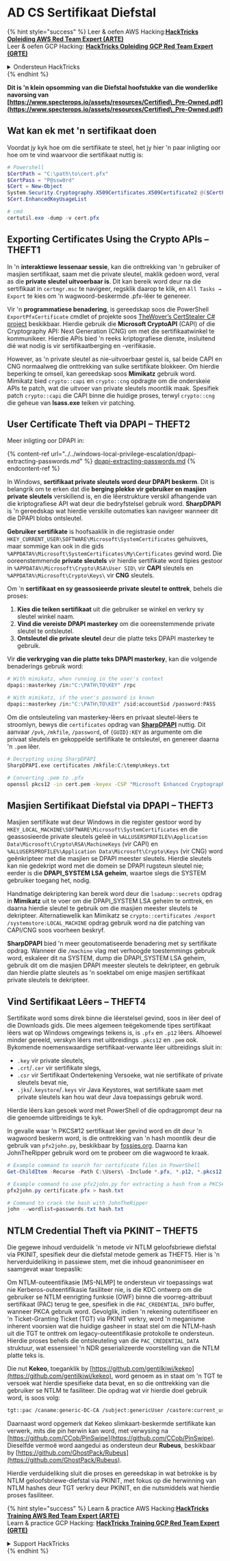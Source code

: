 # AD CS Sertifikaat Diefstal

{% hint style="success" %}
Leer & oefen AWS Hacking:<img src="/.gitbook/assets/arte.png" alt="" data-size="line">[**HackTricks Opleiding AWS Red Team Expert (ARTE)**](https://training.hacktricks.xyz/courses/arte)<img src="/.gitbook/assets/arte.png" alt="" data-size="line">\
Leer & oefen GCP Hacking: <img src="/.gitbook/assets/grte.png" alt="" data-size="line">[**HackTricks Opleiding GCP Red Team Expert (GRTE)**<img src="/.gitbook/assets/grte.png" alt="" data-size="line">](https://training.hacktricks.xyz/courses/grte)

<details>

<summary>Ondersteun HackTricks</summary>

* Kyk na die [**subskripsie planne**](https://github.com/sponsors/carlospolop)!
* **Sluit aan by die** 💬 [**Discord groep**](https://discord.gg/hRep4RUj7f) of die [**telegram groep**](https://t.me/peass) of **volg** ons op **Twitter** 🐦 [**@hacktricks\_live**](https://twitter.com/hacktricks\_live)**.**
* **Deel hacking truuks deur PRs in te dien na die** [**HackTricks**](https://github.com/carlospolop/hacktricks) en [**HackTricks Cloud**](https://github.com/carlospolop/hacktricks-cloud) github repos.

</details>
{% endhint %}

**Dit is 'n klein opsomming van die Diefstal hoofstukke van die wonderlike navorsing van [https://www.specterops.io/assets/resources/Certified\_Pre-Owned.pdf](https://www.specterops.io/assets/resources/Certified\_Pre-Owned.pdf)**


## Wat kan ek met 'n sertifikaat doen

Voordat jy kyk hoe om die sertifikate te steel, het jy hier 'n paar inligting oor hoe om te vind waarvoor die sertifikaat nuttig is:
```powershell
# Powershell
$CertPath = "C:\path\to\cert.pfx"
$CertPass = "P@ssw0rd"
$Cert = New-Object
System.Security.Cryptography.X509Certificates.X509Certificate2 @($CertPath, $CertPass)
$Cert.EnhancedKeyUsageList

# cmd
certutil.exe -dump -v cert.pfx
```
## Exporting Certificates Using the Crypto APIs – THEFT1

In 'n **interaktiewe lessenaar sessie**, kan die onttrekking van 'n gebruiker of masjien sertifikaat, saam met die private sleutel, maklik gedoen word, veral as die **private sleutel uitvoerbaar is**. Dit kan bereik word deur na die sertifikaat in `certmgr.msc` te navigeer, regsklik daarop te klik, en `All Tasks → Export` te kies om 'n wagwoord-beskermde .pfx-lêer te genereer.

Vir 'n **programmatiese benadering**, is gereedskap soos die PowerShell `ExportPfxCertificate` cmdlet of projekte soos [TheWover’s CertStealer C# project](https://github.com/TheWover/CertStealer) beskikbaar. Hierdie gebruik die **Microsoft CryptoAPI** (CAPI) of die Cryptography API: Next Generation (CNG) om met die sertifikaatwinkel te kommunikeer. Hierdie APIs bied 'n reeks kriptografiese dienste, insluitend dié wat nodig is vir sertifikaatberging en -verifikasie.

However, as 'n private sleutel as nie-uitvoerbaar gestel is, sal beide CAPI en CNG normaalweg die onttrekking van sulke sertifikate blokkeer. Om hierdie beperking te omseil, kan gereedskap soos **Mimikatz** gebruik word. Mimikatz bied `crypto::capi` en `crypto::cng` opdragte om die onderskeie APIs te patch, wat die uitvoer van private sleutels moontlik maak. Spesifiek patch `crypto::capi` die CAPI binne die huidige proses, terwyl `crypto::cng` die geheue van **lsass.exe** teiken vir patching.

## User Certificate Theft via DPAPI – THEFT2

Meer inligting oor DPAPI in:

{% content-ref url="../../windows-local-privilege-escalation/dpapi-extracting-passwords.md" %}
[dpapi-extracting-passwords.md](../../windows-local-privilege-escalation/dpapi-extracting-passwords.md)
{% endcontent-ref %}

In Windows, **sertifikaat private sleutels word deur DPAPI beskerm**. Dit is belangrik om te erken dat die **berging plekke vir gebruiker en masjien private sleutels** verskillend is, en die lêerstrukture verskil afhangende van die kriptografiese API wat deur die bedryfstelsel gebruik word. **SharpDPAPI** is 'n gereedskap wat hierdie verskille outomaties kan navigeer wanneer dit die DPAPI blobs ontsleutel.

**Gebruiker sertifikate** is hoofsaaklik in die registrasie onder `HKEY_CURRENT_USER\SOFTWARE\Microsoft\SystemCertificates` gehuisves, maar sommige kan ook in die gids `%APPDATA%\Microsoft\SystemCertificates\My\Certificates` gevind word. Die ooreenstemmende **private sleutels** vir hierdie sertifikate word tipies gestoor in `%APPDATA%\Microsoft\Crypto\RSA\User SID\` vir **CAPI** sleutels en `%APPDATA%\Microsoft\Crypto\Keys\` vir **CNG** sleutels.

Om 'n **sertifikaat en sy geassosieerde private sleutel te onttrek**, behels die proses:

1. **Kies die teiken sertifikaat** uit die gebruiker se winkel en verkry sy sleutel winkel naam.
2. **Vind die vereiste DPAPI masterkey** om die ooreenstemmende private sleutel te ontsleutel.
3. **Ontsleutel die private sleutel** deur die platte teks DPAPI masterkey te gebruik.

Vir **die verkryging van die platte teks DPAPI masterkey**, kan die volgende benaderings gebruik word:
```bash
# With mimikatz, when running in the user's context
dpapi::masterkey /in:"C:\PATH\TO\KEY" /rpc

# With mimikatz, if the user's password is known
dpapi::masterkey /in:"C:\PATH\TO\KEY" /sid:accountSid /password:PASS
```
Om die ontsleuteling van masterkey-lêers en privaat sleutel-lêers te stroomlyn, bewys die `certificates` opdrag van [**SharpDPAPI**](https://github.com/GhostPack/SharpDPAPI) nuttig. Dit aanvaar `/pvk`, `/mkfile`, `/password`, of `{GUID}:KEY` as argumente om die privaat sleutels en gekoppelde sertifikate te ontsleutel, en genereer daarna 'n `.pem` lêer.
```bash
# Decrypting using SharpDPAPI
SharpDPAPI.exe certificates /mkfile:C:\temp\mkeys.txt

# Converting .pem to .pfx
openssl pkcs12 -in cert.pem -keyex -CSP "Microsoft Enhanced Cryptographic Provider v1.0" -export -out cert.pfx
```
## Masjien Sertifikaat Diefstal via DPAPI – THEFT3

Masjien sertifikate wat deur Windows in die register gestoor word by `HKEY_LOCAL_MACHINE\SOFTWARE\Microsoft\SystemCertificates` en die geassosieerde private sleutels geleë in `%ALLUSERSPROFILE%\Application Data\Microsoft\Crypto\RSA\MachineKeys` (vir CAPI) en `%ALLUSERSPROFILE%\Application Data\Microsoft\Crypto\Keys` (vir CNG) word geënkripteer met die masjien se DPAPI meester sleutels. Hierdie sleutels kan nie gedekript word met die domein se DPAPI rugsteun sleutel nie; eerder is die **DPAPI_SYSTEM LSA geheim**, waartoe slegs die SYSTEM gebruiker toegang het, nodig.

Handmatige dekriptering kan bereik word deur die `lsadump::secrets` opdrag in **Mimikatz** uit te voer om die DPAPI_SYSTEM LSA geheim te onttrek, en daarna hierdie sleutel te gebruik om die masjien meester sleutels te dekripteer. Alternatiewelik kan Mimikatz se `crypto::certificates /export /systemstore:LOCAL_MACHINE` opdrag gebruik word na die patching van CAPI/CNG soos voorheen beskryf.

**SharpDPAPI** bied 'n meer geoutomatiseerde benadering met sy sertifikate opdrag. Wanneer die `/machine` vlag met verhoogde toestemmings gebruik word, eskaleer dit na SYSTEM, dump die DPAPI_SYSTEM LSA geheim, gebruik dit om die masjien DPAPI meester sleutels te dekripteer, en gebruik dan hierdie platte sleutels as 'n soektabel om enige masjien sertifikaat private sleutels te dekripteer.

## Vind Sertifikaat Lêers – THEFT4

Sertifikate word soms direk binne die lêerstelsel gevind, soos in lêer deel of die Downloads gids. Die mees algemeen teëgekomende tipes sertifikaat lêers wat op Windows omgewings teikens is, is `.pfx` en `.p12` lêers. Alhoewel minder gereeld, verskyn lêers met uitbreidings `.pkcs12` en `.pem` ook. Bykomende noemenswaardige sertifikaat-verwante lêer uitbreidings sluit in:
- `.key` vir private sleutels,
- `.crt`/`.cer` vir sertifikate slegs,
- `.csr` vir Sertifikaat Ondertekening Versoeke, wat nie sertifikate of private sleutels bevat nie,
- `.jks`/`.keystore`/`.keys` vir Java Keystores, wat sertifikate saam met private sleutels kan hou wat deur Java toepassings gebruik word.

Hierdie lêers kan gesoek word met PowerShell of die opdragprompt deur na die genoemde uitbreidings te kyk.

In gevalle waar 'n PKCS#12 sertifikaat lêer gevind word en dit deur 'n wagwoord beskerm word, is die onttrekking van 'n hash moontlik deur die gebruik van `pfx2john.py`, beskikbaar by [fossies.org](https://fossies.org/dox/john-1.9.0-jumbo-1/pfx2john_8py_source.html). Daarna kan JohnTheRipper gebruik word om te probeer om die wagwoord te kraak.
```powershell
# Example command to search for certificate files in PowerShell
Get-ChildItem -Recurse -Path C:\Users\ -Include *.pfx, *.p12, *.pkcs12, *.pem, *.key, *.crt, *.cer, *.csr, *.jks, *.keystore, *.keys

# Example command to use pfx2john.py for extracting a hash from a PKCS#12 file
pfx2john.py certificate.pfx > hash.txt

# Command to crack the hash with JohnTheRipper
john --wordlist=passwords.txt hash.txt
```
## NTLM Credential Theft via PKINIT – THEFT5

Die gegewe inhoud verduidelik 'n metode vir NTLM geloofsbriewe diefstal via PKINIT, spesifiek deur die diefstal metode gemerk as THEFT5. Hier is 'n herverduideliking in passiewe stem, met die inhoud geanonimiseer en saamgevat waar toepaslik:

Om NTLM-outeentifikasie [MS-NLMP] te ondersteun vir toepassings wat nie Kerberos-outeentifikasie fasiliteer nie, is die KDC ontwerp om die gebruiker se NTLM eenrigting funksie (OWF) binne die voorreg-attribuut sertifikaat (PAC) terug te gee, spesifiek in die `PAC_CREDENTIAL_INFO` buffer, wanneer PKCA gebruik word. Gevolglik, indien 'n rekening outentifiseer en 'n Ticket-Granting Ticket (TGT) via PKINIT verkry, word 'n meganisme inherent voorsien wat die huidige gasheer in staat stel om die NTLM-hash uit die TGT te onttrek om legacy-outeentifikasie protokolle te ondersteun. Hierdie proses behels die ontsleuteling van die `PAC_CREDENTIAL_DATA` struktuur, wat essensieel 'n NDR geserializeerde voorstelling van die NTLM platte teks is.

Die nut **Kekeo**, toeganklik by [https://github.com/gentilkiwi/kekeo](https://github.com/gentilkiwi/kekeo), word genoem as in staat om 'n TGT te versoek wat hierdie spesifieke data bevat, en so die onttrekking van die gebruiker se NTLM te fasiliteer. Die opdrag wat vir hierdie doel gebruik word, is soos volg:
```bash
tgt::pac /caname:generic-DC-CA /subject:genericUser /castore:current_user /domain:domain.local
```
Daarnaast word opgemerk dat Kekeo slimkaart-beskermde sertifikate kan verwerk, mits die pin herwin kan word, met verwysing na [https://github.com/CCob/PinSwipe](https://github.com/CCob/PinSwipe). Dieselfde vermoë word aangedui as ondersteun deur **Rubeus**, beskikbaar by [https://github.com/GhostPack/Rubeus](https://github.com/GhostPack/Rubeus).

Hierdie verduideliking sluit die proses en gereedskap in wat betrokke is by NTLM geloofsbriewe-diefstal via PKINIT, met fokus op die herwinning van NTLM hashes deur TGT verkry deur PKINIT, en die nutsmiddels wat hierdie proses fasiliteer.

{% hint style="success" %}
Learn & practice AWS Hacking:<img src="/.gitbook/assets/arte.png" alt="" data-size="line">[**HackTricks Training AWS Red Team Expert (ARTE)**](https://training.hacktricks.xyz/courses/arte)<img src="/.gitbook/assets/arte.png" alt="" data-size="line">\
Learn & practice GCP Hacking: <img src="/.gitbook/assets/grte.png" alt="" data-size="line">[**HackTricks Training GCP Red Team Expert (GRTE)**<img src="/.gitbook/assets/grte.png" alt="" data-size="line">](https://training.hacktricks.xyz/courses/grte)

<details>

<summary>Support HackTricks</summary>

* Check the [**subscription plans**](https://github.com/sponsors/carlospolop)!
* **Join the** 💬 [**Discord group**](https://discord.gg/hRep4RUj7f) or the [**telegram group**](https://t.me/peass) or **follow** us on **Twitter** 🐦 [**@hacktricks\_live**](https://twitter.com/hacktricks\_live)**.**
* **Share hacking tricks by submitting PRs to the** [**HackTricks**](https://github.com/carlospolop/hacktricks) and [**HackTricks Cloud**](https://github.com/carlospolop/hacktricks-cloud) github repos.

</details>
{% endhint %}

